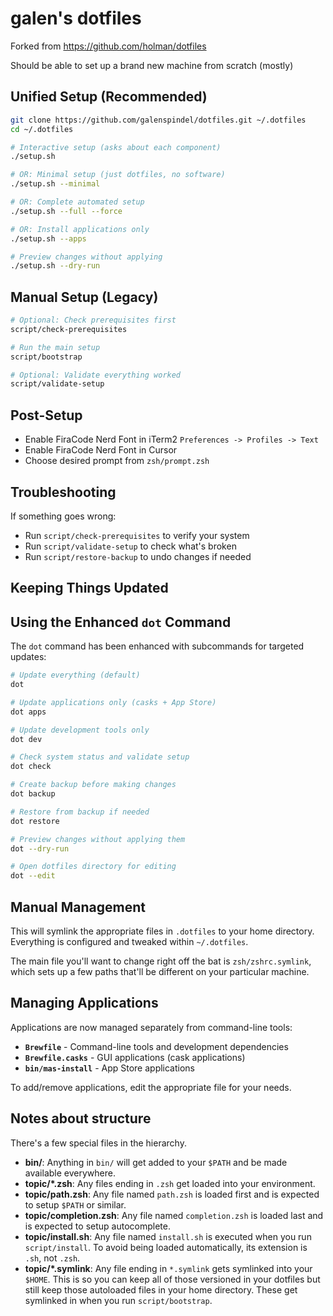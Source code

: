 # galen's dotfiles

Forked from https://github.com/holman/dotfiles

Should be able to set up a brand new machine from scratch (mostly)

## Unified Setup (Recommended)
```sh
git clone https://github.com/galenspindel/dotfiles.git ~/.dotfiles
cd ~/.dotfiles

# Interactive setup (asks about each component)
./setup.sh

# OR: Minimal setup (just dotfiles, no software)
./setup.sh --minimal

# OR: Complete automated setup
./setup.sh --full --force

# OR: Install applications only
./setup.sh --apps

# Preview changes without applying
./setup.sh --dry-run
```

## Manual Setup (Legacy)
```sh
# Optional: Check prerequisites first
script/check-prerequisites

# Run the main setup
script/bootstrap

# Optional: Validate everything worked
script/validate-setup
```

## Post-Setup
- Enable FiraCode Nerd Font in iTerm2 `Preferences -> Profiles -> Text`
- Enable FiraCode Nerd Font in Cursor
- Choose desired prompt from `zsh/prompt.zsh`

## Troubleshooting
If something goes wrong:
- Run `script/check-prerequisites` to verify your system
- Run `script/validate-setup` to check what's broken
- Run `script/restore-backup` to undo changes if needed

## Keeping Things Updated

## Using the Enhanced `dot` Command
The `dot` command has been enhanced with subcommands for targeted updates:

```sh
# Update everything (default)
dot

# Update applications only (casks + App Store)
dot apps

# Update development tools only
dot dev

# Check system status and validate setup
dot check

# Create backup before making changes
dot backup

# Restore from backup if needed
dot restore

# Preview changes without applying them
dot --dry-run

# Open dotfiles directory for editing
dot --edit
```

## Manual Management
This will symlink the appropriate files in `.dotfiles` to your home directory.
Everything is configured and tweaked within `~/.dotfiles`.

The main file you'll want to change right off the bat is `zsh/zshrc.symlink`,
which sets up a few paths that'll be different on your particular machine.

## Managing Applications
Applications are now managed separately from command-line tools:

- **`Brewfile`** - Command-line tools and development dependencies
- **`Brewfile.casks`** - GUI applications (cask applications)
- **`bin/mas-install`** - App Store applications

To add/remove applications, edit the appropriate file for your needs.

## Notes about structure

There's a few special files in the hierarchy.

- **bin/**: Anything in `bin/` will get added to your `$PATH` and be made
  available everywhere.
- **topic/\*.zsh**: Any files ending in `.zsh` get loaded into your
  environment.
- **topic/path.zsh**: Any file named `path.zsh` is loaded first and is
  expected to setup `$PATH` or similar.
- **topic/completion.zsh**: Any file named `completion.zsh` is loaded
  last and is expected to setup autocomplete.
- **topic/install.sh**: Any file named `install.sh` is executed when you run `script/install`. To avoid being loaded automatically, its extension is `.sh`, not `.zsh`.
- **topic/\*.symlink**: Any file ending in `*.symlink` gets symlinked into
  your `$HOME`. This is so you can keep all of those versioned in your dotfiles
  but still keep those autoloaded files in your home directory. These get
  symlinked in when you run `script/bootstrap`.
